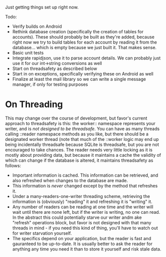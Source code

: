 Just getting things set up right now. 

Todo:
 - Verify builds on Android
 - Rethink database creation (specifically the creation of tables for accounts). These should probably be built as they're added, because right now we try to build
 tables for each account by reading it from the database... which is empty because we just built it. That makes sense.
 - Basic unit tests
 - Integrate rapidjson, use it to parse account details. We can probably just use it for our int->string conversions as well
 - Start on threadsafety as described below
 - Start in on exceptions, specifically verifying these on Android as well
 - Finalize at least the mail library so we can write a single message manager, if only for testing purposes
 
 
 On Threading
 ==
 This may change over the course of development, but favor's current approach to threadsafety is this: the worker:: namespace represents your writer, and is _not designed to be threadsafe_. You can have as many
 threads calling ::reader namespace methods as you like, but there should be a designated worker thread (note that much of the ::worker logic may end up being incidentally threadsafe because SQLite is
 threadsafe, but you are not encouraged to take chances. The reader needs very little locking as it is mostly about providing data, but because it maintains a cache the validity of which can change
 if the database is altered, it maintains threadsafety as follows:
  - Important information is cached. This information can be retrieved, and also refreshed when changes to the database are made.
  - This information is _never_ changed except by the method that refreshes it.
  - Under a many-readers-one-writer threading scheme, retrieving the information is (obviously) "reading" it and refreshing it is "writing" it.
  - Any number of readers can be reading at one time and the writer will wait until there are none left, but if the writer is writing, no one can read. In the abstract this could potentially starve
  our writer andm ake "refresh" operations block, but favor is not designed with that many threads in mind - if you need this kind of thing, you'll have to watch out for writer starvation yourself.
  - The specifics depend on your application, but the reader is fast and gauranteed to be up-to-date. It is usually better to ask the reader for anything any time you need it than to store it yourself
  and risk stale data.
